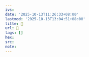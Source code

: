 ```yaml
---
ivs:
date: '2025-10-13T11:26:33+08:00'
lastmod: '2025-10-13T13:04:51+08:00'
title: 󰑘
url: 󰑘
tags: []
hex: 
src:
note:
---
```

